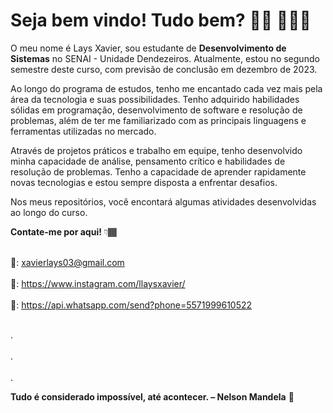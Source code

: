 
# Seja bem vindo! Tudo bem? 👋🏿 👩🏾‍💻

O meu nome é Lays Xavier, sou estudante de **Desenvolvimento de Sistemas** no SENAI - Unidade Dendezeiros. Atualmente, estou no segundo semestre deste curso, com previsão de conclusão em dezembro de 2023. 

Ao longo do programa de estudos, tenho me encantado cada vez mais pela área da tecnologia e suas possibilidades. Tenho adquirido habilidades sólidas em programação, desenvolvimento de software e resolução de problemas, além de ter me familiarizado com as principais linguagens e ferramentas utilizadas no mercado.

Através de projetos práticos e trabalho em equipe, tenho desenvolvido minha capacidade de análise, pensamento crítico e habilidades de resolução de problemas. Tenho a capacidade de aprender rapidamente novas tecnologias e estou sempre disposta a enfrentar desafios.

Nos meus repositórios, você encontará algumas atividades desenvolvidas ao longo do curso. 




**Contate-me por aqui!** 👇🏾

<br> 📧: xavierlays03@gmail.com </br>
<br> 🔗: https://www.instagram.com/llaysxavier/ </br>
<br> 📱: https://api.whatsapp.com/send?phone=5571999610522 </br>

<br> . </br>
<br> . </br>
<br> . </br>


**Tudo é considerado impossível, até acontecer. – Nelson Mandela** 🎯
